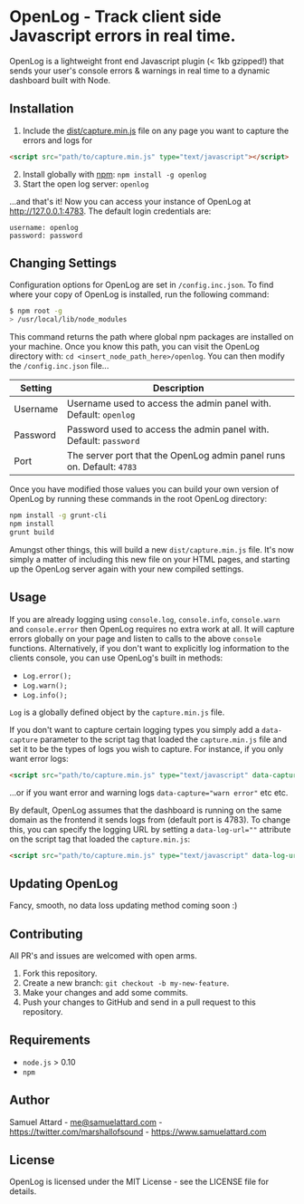 OpenLog - Track client side Javascript errors in real time.
==========================================================

OpenLog is a lightweight front end Javascript plugin (< 1kb gzipped!) that sends your user's console errors & warnings in real time to a dynamic dashboard built with Node.

Installation
------------

1. Include the [dist/capture.min.js](dist/capture.min.js) file on any page you want to capture the errors and logs for

````html
<script src="path/to/capture.min.js" type="text/javascript"></script>
````

2. Install globally with [npm](https://www.npmjs.com/about): `npm install -g openlog`
3. Start the open log server: `openlog`

...and that's it! Now you can access your instance of OpenLog at http://127.0.0.1:4783. The default login credentials are:

````
username: openlog
password: password
````

Changing Settings
------------

Configuration options for OpenLog are set in `/config.inc.json`. To find where your copy of OpenLog is installed, run the following command:

````bash
$ npm root -g
> /usr/local/lib/node_modules
````

This command returns the path where global npm packages are installed on your machine. Once you know this path, you can visit the OpenLog directory with: `cd <insert_node_path_here>/openlog`. You can then modify the `/config.inc.json` file...

| Setting  | Description                                                           |
|----------|-----------------------------------------------------------------------|
| Username | Username used to access the admin panel with. Default: `openlog`      |
| Password | Password used to access the admin panel with. Default: `password`     |
| Port     | The server port that the OpenLog admin panel runs on. Default: `4783` |

Once you have modified those values you can build your own version of OpenLog by running these commands in the root OpenLog directory:

````bash
npm install -g grunt-cli
npm install
grunt build
````

Amungst other things, this will build a new `dist/capture.min.js` file. It's now simply a matter of including this new file on your HTML pages, and starting up the OpenLog server again with your new compiled settings.

Usage
------------
If you are already logging using `console.log`, `console.info`, `console.warn` and `console.error` then OpenLog requires no extra work at all.  It will capture errors globally on your page and listen to calls to the above `console` functions. Alternatively, if you don't want to explicitly log information to the clients console, you can use OpenLog's built in methods:

- `Log.error();`
- `Log.warn();`
- `Log.info();`

`Log` is a globally defined object by the `capture.min.js` file.

If you don't want to capture certain logging types you simply add a `data-capture` parameter to the script tag that loaded the `capture.min.js` file and set it to be the types of logs you wish to capture.  For instance, if you only want error logs:

````html
<script src="path/to/capture.min.js" type="text/javascript" data-capture="error"></script>
````

...or if you want error and warning logs `data-capture="warn error"` etc etc.

By default, OpenLog assumes that the dashboard is running on the same domain as the frontend it sends logs from (default port is 4783). To change this, you can specify the logging URL by setting a `data-log-url=""` attribute on the script tag that loaded the `capture.min.js`:

````html
<script src="path/to/capture.min.js" type="text/javascript" data-log-url="http://logs.mydomain.com"></script>
````

Updating OpenLog
-----------------

Fancy, smooth, no data loss updating method coming soon :)

Contributing
---------

All PR's and issues are welcomed with open arms.

1. Fork this repository.
2. Create a new branch: `git checkout -b my-new-feature`.
3. Make your changes and add some commits.
4. Push your changes to GitHub and send in a pull request to this repository.

Requirements
------------

- `node.js` > 0.10
- `npm`

Author
-------

Samuel Attard - <me@samuelattard.com> - <https://twitter.com/marshallofsound> - <https://www.samuelattard.com>

License
-------

OpenLog is licensed under the MIT License - see the LICENSE file for details.
